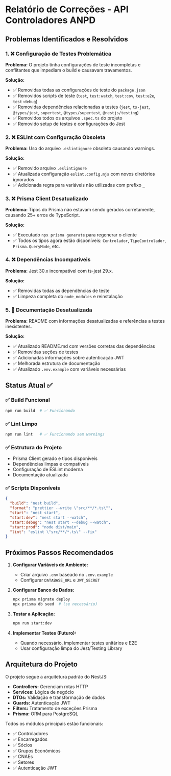 # Relatório de Correções - API Controladores ANPD

## Problemas Identificados e Resolvidos

### 1. ❌ Configuração de Testes Problemática

**Problema:** O projeto tinha configurações de teste incompletas e conflitantes que impediam o build e causavam travamentos.

**Solução:**

- ✅ Removidas todas as configurações de teste do `package.json`
- ✅ Removidos scripts de teste (`test`, `test:watch`, `test:cov`, `test:e2e`, `test:debug`)
- ✅ Removidas dependências relacionadas a testes (`jest`, `ts-jest`, `@types/jest`, `supertest`, `@types/supertest`, `@nestjs/testing`)
- ✅ Removidos todos os arquivos `.spec.ts` do projeto
- ✅ Removido setup de testes e configurações do Jest

### 2. ❌ ESLint com Configuração Obsoleta

**Problema:** Uso do arquivo `.eslintignore` obsoleto causando warnings.

**Solução:**

- ✅ Removido arquivo `.eslintignore`
- ✅ Atualizada configuração `eslint.config.mjs` com novos diretórios ignorados
- ✅ Adicionada regra para variáveis não utilizadas com prefixo `_`

### 3. ❌ Prisma Client Desatualizado

**Problema:** Tipos do Prisma não estavam sendo gerados corretamente, causando 25+ erros de TypeScript.

**Solução:**

- ✅ Executado `npx prisma generate` para regenerar o cliente
- ✅ Todos os tipos agora estão disponíveis: `Controlador`, `TipoControlador`, `Prisma.QueryMode`, etc.

### 4. ❌ Dependências Incompatíveis

**Problema:** Jest 30.x incompatível com ts-jest 29.x.

**Solução:**

- ✅ Removidas todas as dependências de teste
- ✅ Limpeza completa do `node_modules` e reinstalação

### 5. 📝 Documentação Desatualizada

**Problema:** README com informações desatualizadas e referências a testes inexistentes.

**Solução:**

- ✅ Atualizado README.md com versões corretas das dependências
- ✅ Removidas seções de testes
- ✅ Adicionadas informações sobre autenticação JWT
- ✅ Melhorada estrutura de documentação
- ✅ Atualizado `.env.example` com variáveis necessárias

## Status Atual ✅

### ✅ Build Funcional

```bash
npm run build  # ✅ Funcionando
```

### ✅ Lint Limpo

```bash
npm run lint   # ✅ Funcionando sem warnings
```

### ✅ Estrutura do Projeto

- Prisma Client gerado e tipos disponíveis
- Dependências limpas e compatíveis
- Configuração de ESLint moderna
- Documentação atualizada

### ✅ Scripts Disponíveis

```json
{
  "build": "nest build",
  "format": "prettier --write \"src/**/*.ts\"",
  "start": "nest start",
  "start:dev": "nest start --watch",
  "start:debug": "nest start --debug --watch",
  "start:prod": "node dist/main",
  "lint": "eslint \"src/**/*.ts\" --fix"
}
```

## Próximos Passos Recomendados

1. **Configurar Variáveis de Ambiente:**
   - Criar arquivo `.env` baseado no `.env.example`
   - Configurar `DATABASE_URL` e `JWT_SECRET`

2. **Configurar Banco de Dados:**

   ```bash
   npx prisma migrate deploy
   npx prisma db seed  # (se necessário)
   ```

3. **Testar a Aplicação:**

   ```bash
   npm run start:dev
   ```

4. **Implementar Testes (Futuro):**
   - Quando necessário, implementar testes unitários e E2E
   - Usar configuração limpa do Jest/Testing Library

## Arquitetura do Projeto

O projeto segue a arquitetura padrão do NestJS:

- **Controllers:** Gerenciam rotas HTTP
- **Services:** Lógica de negócio
- **DTOs:** Validação e transformação de dados
- **Guards:** Autenticação JWT
- **Filters:** Tratamento de exceções Prisma
- **Prisma:** ORM para PostgreSQL

Todos os módulos principais estão funcionais:

- ✅ Controladores
- ✅ Encarregados
- ✅ Sócios
- ✅ Grupos Econômicos
- ✅ CNAEs
- ✅ Setores
- ✅ Autenticação JWT
